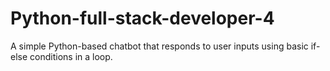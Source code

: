 # Python-full-stack-developer-4
A simple Python-based chatbot that responds to user inputs using basic if-else conditions in a loop.
